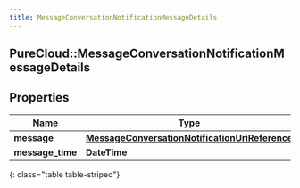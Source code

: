 ```yaml
---
title: MessageConversationNotificationMessageDetails
---
```

## PureCloud::MessageConversationNotificationMessageDetails

## Properties

|Name | Type | Description | Notes|
|------------ | ------------- | ------------- | -------------|
| **message** | [**MessageConversationNotificationUriReference**](MessageConversationNotificationUriReference.html) |  | [optional] |
| **message_time** | **DateTime** |  | [optional] |
{: class="table table-striped"}


